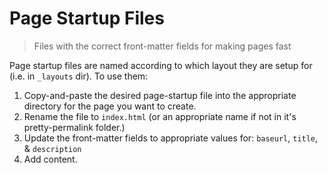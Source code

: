 # Page Startup Files

> Files with the correct front-matter fields for making pages fast

Page startup files are named according to which layout they are setup for (i.e. in `_layouts` dir). To use them:

1. Copy-and-paste the desired page-startup file into the appropriate directory for the page you want to create.
2. Rename the file to `index.html` (or an appropriate name if not in it's pretty-permalink folder.)
3. Update the front-matter fields to appropriate values for: `baseurl`, `title`, & `description`
4. Add content.
